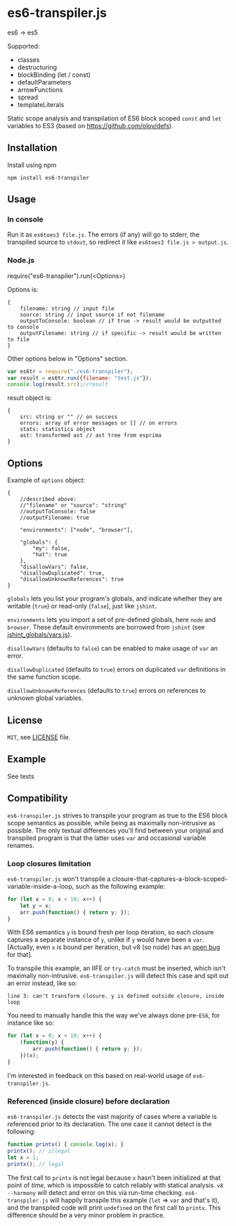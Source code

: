 # es6-transpiler.js
es6 -> es5

Supported:
 * classes
 * destructuring
 * blockBinding (let / const)
 * defaultParameters
 * arrowFunctions
 * spread
 * templateLiterals

Static scope analysis and transpilation of ES6 block scoped `const` and `let` variables to ES3 (based on https://github.com/olov/defs).

## Installation

Install using npm

	npm install es6-transpiler

## Usage

### In console

Run it as `es6toes3 file.js`. The errors (if any) will go to stderr,
the transpiled source to `stdout`, so redirect it like `es6toes3 file.js > output.js`.

### Node.js

require("es6-transpiler").run(\<Options\>)

Options is:

	{
		filename: string // input file
		source: string // input source if not filename
		outputToConsole: boolean // if true -> result would be outputted to console
		outputFilename: string // if specific -> result would be written to file
	}
Other options below in "Options" section.

```javascript
var es6tr = require("./es6-transpiler");
var result = es6tr.run({filename: "test.js"});
console.log(result.src);//result
```
result object is:

    {
        src: string or "" // on success
        errors: array of error messages or [] // on errors
        stats: statistics object
        ast: transformed ast // ast tree from esprima
    }

## Options

Example of `options` object:

    {
    	//described above:
    	//"filename" or "source": "string"
    	//outputToConsole: false
    	//outputFilename: true

        "environments": ["node", "browser"],

        "globals": {
            "my": false,
            "hat": true
        },
        "disallowVars": false,
        "disallowDuplicated": true,
        "disallowUnknownReferences": true
    }

`globals` lets you list your program's globals, and indicate whether they are
writable (`true`) or read-only (`false`), just like `jshint`.

`environments` lets you import a set of pre-defined globals, here `node` and
`browser`. These default environments are borrowed from `jshint` (see
[jshint_globals/vars.js](https://github.com/olov/defs/blob/master/jshint_globals/vars.js)).

`disallowVars` (defaults to `false`) can be enabled to make
usage of `var` an error.

`disallowDuplicated` (defaults to `true`) errors on duplicated
`var` definitions in the same function scope.

`disallowUnknownReferences` (defaults to `true`) errors on references to
unknown global variables.

## License
`MIT`, see [LICENSE](LICENSE) file.


## Example

See tests


## Compatibility
`es6-transpiler.js` strives to transpile your program as true to the ES6 block scope semantics as
possible, while being as maximally non-intrusive as possible. The only textual
differences you'll find between your original and transpiled program is that the latter
uses `var` and occasional variable renames.


### Loop closures limitation
`es6-transpiler.js` won't transpile a closure-that-captures-a-block-scoped-variable-inside-a-loop, such
as the following example:

```javascript
for (let x = 0; x < 10; x++) {
    let y = x;
    arr.push(function() { return y; });
}
```

With ES6 semantics `y` is bound fresh per loop iteration, so each closure captures a separate
instance of `y`, unlike if `y` would have been a `var`. [Actually, even `x` is bound per
iteration, but v8 (so node) has an
[open bug](https://code.google.com/p/v8/issues/detail?id=2560) for that].

To transpile this example, an IIFE or `try-catch` must be inserted, which isn't maximally
non-intrusive. `es6-transpiler.js` will detect this case and spit out an error instead, like so:

    line 3: can't transform closure. y is defined outside closure, inside loop

You need to manually handle this the way we've always done pre-`ES6`,
for instance like so:

```javascript
for (let x = 0; x < 10; x++) {
    (function(y) {
        arr.push(function() { return y; });
    })(x);
}
```

I'm interested in feedback on this based on real-world usage of `es6-transpiler.js`.


### Referenced (inside closure) before declaration
`es6-transpiler.js` detects the vast majority of cases where a variable is referenced prior to
its declaration. The one case it cannot detect is the following:

```javascript
function printx() { console.log(x); }
printx(); // illegal
let x = 1;
printx(); // legal
```

The first call to `printx` is not legal because `x` hasn't been initialized at that point
of *time*, which is impossible to catch reliably with statical analysis.
`v8 --harmony` will detect and error on this via run-time checking. `es6-transpiler.js` will
happily transpile this example (`let` => `var` and that's it), and the transpiled code
will print `undefined` on the first call to `printx`. This difference should be a very
minor problem in practice.
